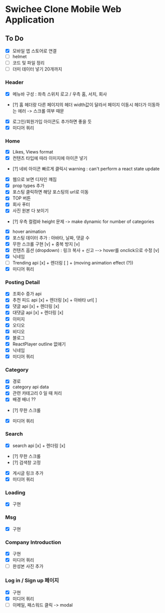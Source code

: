 # Swichee Clone Mobile Web Application

## To Do

- [x] 모바일 앱 스토어로 연결
- [ ] helmet
- [ ] 코드 및 파일 정리
- [ ] 더미 데이터 넣기 20개까지

### Header

- [x] 메뉴바 구성 : 좌측 스위치 로고 / 우측 홈, 서치, 회사
- [?] 홈 헤더랑 다른 페이지의 헤더 width값이 달라서 페이지 이동시 헤더가 이동하는 에러 -> 스크롤 여부 때문
- [x] 로그인/회원가입 아이콘도 추가하면 좋을 듯
- [x] 미디어 쿼리

### Home

- [x] Likes, Views format
- [x] 컨텐츠 타입에 따라 이미지에 아이콘 넣기
- [?] 네비 아이콘 빠르게 클릭시 warning : can't perform a react state update
- [x] 웹으로 보면 디자인 꺠짐
- [x] prop types 추가
- [x] 포스팅 클릭하면 해당 포스팅의 url로 이동
- [x] TOP 버튼
- [x] 회사 푸터
- [x] 사진 원본 다 보이기
- [?] 우측 컬럼바 height 문제 -> make dynamic for number of categories
- [x] hover animation
- [x] 포스팅 데이터 추가 : 아바타, 날짜, 댓글 수
- [x] 무한 스크롤 구현 [v] + 중복 방지 [v]
- [x] 컨텐츠 옵션 (dropdown) : 링크 복사 + 신고 --> hover를 onclick으로 수정 [v]
- [x] 닉네임
- [ ] Trending api [x] + 렌더링 [ ] + (moving animation effect (?))
- [x] 미디어 쿼리

### Posting Detail

- [x] 조회수 증가 api
- [x] 추천 피드 api [x] + 렌더링 [x] + 아바타 url[ ]
- [x] 댓글 api [x] + 렌더링 [x]
- [x] 대댓글 api [x] + 렌더링 [x]
- [x] 이미지
- [x] 오디오
- [x] 비디오
- [x] 블로그
- [x] ReactPlayer outline 없애기
- [x] 닉네임
- [x] 미디어 쿼리

### Category

- [x] 경로
- [x] category api data
- [x] 관련 카테고리 0 일 때 처리
- [x] 배경 배너 ??
- [?] 무한 스크롤
- [x] 미디어 쿼리

### Search

- [x] search api [x] + 렌더링 [x]
- [?] 무한 스크롤
- [?] 검색창 고정
- [x] 게시글 링크 추가
- [x] 미디어 쿼리

### Loading

- [x] 구현

### Msg

- [x] 구현

### Company Introduction

- [x] 구현
- [x] 미디어 쿼리
- [ ] 완성본 사진 추가

### Log in / Sign up 페이지

- [x] 구현
- [x] 미디어 쿼리
- [ ] 이메일, 패스워드 클릭 -> modal
